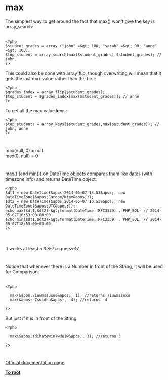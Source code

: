 # max



The simplest way to get around the fact that max() won&apos;t give the key is array_search:<br><br>

```
<?php
$student_grades = array ("john" =&gt; 100, "sarah" =&gt; 90, "anne" =&gt; 100);
$top_student = array_search(max($student_grades),$student_grades); // john
?>
```


This could also be done with array_flip, though overwriting will mean that it gets the last max value rather than the first:



```
<?php
$grades_index = array_flip($student_grades);
$top_student = $grades_index[max($student_grades)]; // anne
?>
```


To get all the max value keys:



```
<?php
$top_students = array_keys($student_grades,max($student_grades)); // john, anne
?>
```
  

#

max(null, 0) = null<br>max(0, null) = 0  

#

max() (and min()) on DateTime objects compares them like dates (with timezone info) and returns DateTime object.<br>

```
<?php 
$dt1 = new DateTime(&apos;2014-05-07 18:53&apos;, new DateTimeZone(&apos;Europe/Kiev&apos;));
$dt2 = new DateTime(&apos;2014-05-07 16:53&apos;, new DateTimeZone(&apos;UTC&apos;));
echo max($dt1,$dt2)-&gt;format(DateTime::RFC3339) . PHP_EOL; // 2014-05-07T16:53:00+00:00
echo min($dt1,$dt2)-&gt;format(DateTime::RFC3339) . PHP_EOL; // 2014-05-07T18:53:00+03:00
?>
```
<br><br>It works at least 5.3.3-7+squeeze17  

#

Notice that whenever there is a Number in front of the String, it will be used for Comparison.<br><br>

```
<?php

  max(&apos;7iuwmssuxue&apos;, 1); //returns 7iuwmssuxu
  max(&apos;-7suidha&apos;, -4); //returns -4

?>
```


But just if it is in front of the String



```
<?php

  max(&apos;sdihatewin7wduiw&apos;, 3); //returns 3

?>
```
  

#

[Official documentation page](https://www.php.net/manual/en/function.max.php)

**[To root](/README.md)**